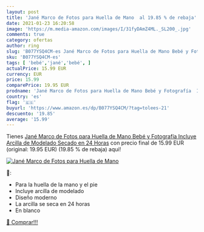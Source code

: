 ```yaml
---
layout: post
title: 'Jané Marco de Fotos para Huella de Mano  al 19.85 % de rebaja'
date: 2021-01-23 16:20:58
image: 'https://m.media-amazon.com/images/I/31fyDAmZ4ML._SL200_.jpg'
comments: true
category: ofertas
author: ring
slug: 'B077YSQ4CM-es Jané Marco de Fotos para Huella de Mano Bebé y Fotografía...'
sku: 'B077YSQ4CM-es'
tags: [ 'bebé','jané','bebé', ]
actualPrice: 15.99 EUR
currency: EUR
price: 15.99
comparePrice: 19.95 EUR
prodname: 'Jané Marco de Fotos para Huella de Mano Bebé y Fotografía  Incluye Arcilla de Modelado  Secado en 24 Horas'
country: 'es'
flag: '🇪🇸'
buyurl: 'https://www.amazon.es/dp/B077YSQ4CM/?tag=tolees-21'
descuento: '19.85'
average: '15.99'
---
```


Tienes [Jané Marco de Fotos para Huella de Mano Bebé y Fotografía  Incluye Arcilla de Modelado  Secado en 24 Horas](https://www.amazon.es/dp/B077YSQ4CM/?tag=tolees-21) con precio final de  15.99 EUR (original: 19.95 EUR) (19.85 %  de rebaja) aqui!

[![Jané Marco de Fotos para Huella de Mano ](https://m.media-amazon.com/images/I/31fyDAmZ4ML._SL200_.jpg)](https://www.amazon.es/dp/B077YSQ4CM/?tag=tolees-21)

🔎:

- Para la huella de la mano y el pie
- Incluye arcilla de modelado
- Diseño moderno
- La arcilla se seca en 24 horas
- En blanco

[🛒 Comprar!!!](https://www.amazon.es/dp/B077YSQ4CM/?tag=tolees-21)
